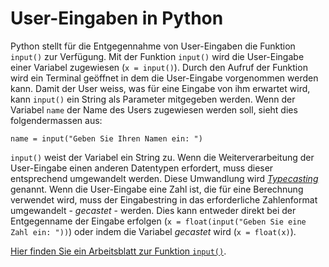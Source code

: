 # User-Eingaben in Python

Python stellt für die Entgegennahme von User-Eingaben die Funktion
`input()` zur Verfügung. Mit der Funktion `input()` wird die
User-Eingabe einer Variabel zugewiesen (`x = input()`). Durch den Aufruf
der Funktion wird ein Terminal geöffnet in dem die User-Eingabe
vorgenommen werden kann. Damit der User weiss, was für eine Eingabe von
ihm erwartet wird, kann `input()` ein String als Parameter mitgegeben
werden. Wenn der Variabel `name` der Name des Users zugewiesen werden
soll, sieht dies folgendermassen aus:

```{Python}
name = input("Geben Sie Ihren Namen ein: ")
```

`input()` weist der Variabel ein String zu. Wenn die Weiterverarbeitung
der User-Eingabe einen anderen Datentypen erfordert, muss dieser
entsprechend umgewandelt werden. Diese Umwandlung wird 
[*Typecasting*](https://www.w3schools.com/python/python_casting.asp)
genannt. Wenn die User-Eingabe eine Zahl ist, die für eine Berechnung
verwendet wird, muss der Eingabestring in das erforderliche Zahlenformat
umgewandelt - *gecastet* - werden. Dies kann entweder direkt bei der
Entgegenname der Eingabe erfolgen (`x = float(input("Geben Sie eine Zahl
ein: "))`) oder indem die Variabel *gecastet* wird (`x = float(x)`).

[Hier finden Sie ein Arbeitsblatt zur Funktion `input()`](https://nbviewer.org/github/I-gW-23-27/Skript/blob/main/docs/231128/input.ipynb).